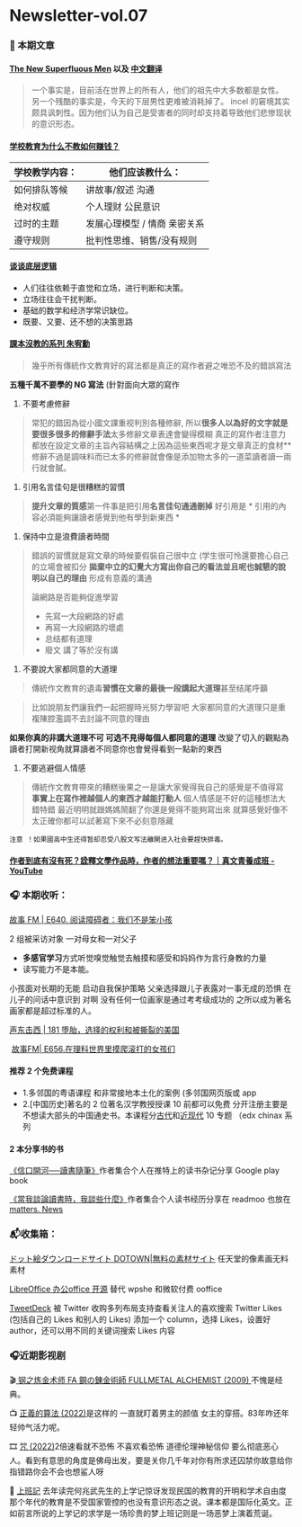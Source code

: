 # Newsletter-vol.07

### 📝 本期文章

#### [The New Superfluous Men](https://americanaffairsjournal.org/2020/11/the-new-superfluous-men/?fbclid=IwAR1LgYXf5CY4lJZqKe\_pPYnOa415AHjCjSjTvJKbHwKYtclbfgqxobcg5rA) 以及 [中文翻译](https://telegra.ph/%E6%96%B0%E6%97%B6%E4%BB%A3%E4%B8%8E%E8%BF%87%E5%89%A9%E7%9A%84%E7%94%B7%E4%BA%BA-07-15)

> 一个事实是，目前活在世界上的所有人，他们的祖先中大多数都是女性。 另一个残酷的事实是，今天的下层男性更难被消耗掉了。 incel 的窘境其实颇具讽刺性。因为他们认为自己是受害者的同时却支持着导致他们悲惨现状的意识形态。

#### [学校教育为什么不教如何赚钱？](https://tumutanzi.com/archives/16794)

| **学校教学内容：** | **他们应该教什么：**     |
| ----------- | ---------------- |
| 如何排队等候      | 讲故事/叙述 沟通        |
| 绝对权威        | 个人理财 公民意识        |
| 过时的主题       | 发展心理模型 / 情商 亲密关系 |
| 遵守规则        | 批判性思维、销售/没有规则    |

#### [谈谈底层逻辑](https://mp.weixin.qq.com/s/9VYqVTdlfCOpKtKD45Yjbw)

* 人们往往依赖于直觉和立场，进行判断和决策。
* 立场往往会干扰判断。
* 基础的数学和经济学常识缺位。
* 既要、又要、还不想的决策思路

#### [課本沒教的系列 朱宥勳](https://www.youtube.com/watch?v=NPwsI7dbZ2o)

> 幾乎所有傳統作文教育好的寫法都是真正的寫作者避之唯恐不及的錯誤寫法

**五種千萬不要學的 NG 寫法** (針對面向大眾的寫作

1. 不要考慮修辭

> 常犯的錯因為從小國文課重视判別各種修辭, 所以**很多人以為好的文字就是要很多很多的修辭手法**太多修辭文章表達會變得模糊 真正的寫作者注意力都放在設定文章的主旨內容結構之上因為這些東西呢才是文章真正的食材\*\* 修辭不過是調味料而已太多的修辭就會像是添加物太多的一道菜讀者讀一兩行就會膩。

1. 引用名言佳句是很糟糕的習慣

> **提升文章的質感**第一件事是把引用**名言佳句通通刪掉** 好引用是 \* 引用的內容必須能夠讓讀者感覺到他有學到新東西 \*

1. 保持中立是浪費讀者時間

> 錯誤的習慣就是寫文章的時候要假裝自己很中立 (学生很可怜還要擔心自己的立場會被扣分 **拋棄中立的幻覺大方寫出你自己的看法並且呢也誠懇的說明以自己的理由** 形成有意義的溝通
>
> 論網路是否能夠促進學習
>
> * 先寫一大段網路的好處
> * 再寫一大段網路的壞處
> * 总结都有道理
> * 廢文 講了等於沒有講

1. 不要說大家都同意的大道理

> 傳統作文教育的遺毒**習慣在文章的最後一段講起大道理**甚至结尾呼籲

> 比如說朋友們讓我們一起把握時光努力學習吧 大家都同意的大道理只是重複陳腔濫調不去討論不同意的理由

**如果你真的非講大道理不可  可选不見得每個人都同意的道理** 改變了切入的觀點為讀者打開新视角就算讀者不同意你也會覺得看到一點新的東西&#x20;

1. 不要逃避個人情感

> 傳統作文教育帶來的糟糕後果之一是讓大家覺得我自己的感覺是不值得寫 **事實上在寫作裡越個人的東西才越能打動人** 個人情感是不好的這種想法大錯特錯 最近明明就跟媽媽鬧翻了你還是覺得不能夠寫出來 就算感覺好像不太正確你都可以試著寫下來不必刻意隱藏

`注意 ！如果國高中生还得暂却忍受八股文写法離開进入社会要趕快排毒。`

#### [作者到底有沒有死？詮釋文學作品時，作者的想法重要嗎？｜真文青養成班 - YouTube](https://www.youtube.com/watch?v=DA2t161nCN8\&list=PLhas0ZjiPiD\_TZbcZv191hFIJwKwFM00p\&ab\_channel=%E6%9C%B1%E5%AE%A5%E5%8B%B3%E4%BD%BF%E5%87%BA%E4%BA%BA%E7%94%9F%E6%94%BB%E6%93%8A%21)

### 🎧 本期收听：

[故事 FM | E640. 阅读障碍者：我们不是笨小孩](https://pod.link/1256399960/episode/7797ae64108f097a1ee3532f74213a2c) ​

2 组被采访对象 一对母女和一对父子

* **多感官学习**方式听觉嗅觉触觉去触摸和感受和妈妈作为言行身教的力量
* 读写能力不是本能。

小孩面对长期的无能 启动自我保护策略 父亲选择跟儿子表露对一事无成的恐惧 在儿子的问话中意识到 对啊 没有任何一位画家是通过考考级成功的 之所以成为著名画家都是超过标准的人。

[声东击西 | 181 堕胎，选择的权利和被撕裂的美国](https://pod.link/1183662640/episode/852e9c5752fa2438d4e1678515fec820)​

​ [故事FM| E656.在理科世界里摸爬滚打的女孩们](https://pod.link/1256399960/episode/79970a838c4211b0bc3b5e5f326de72c)​

#### 推荐 2 个免费课程

* 1.多邻国的粤语课程 和非常接地本土化的案例 (多邻国网页版或 app
* 2.\[中国历史]著名的 2 位著名汉学教授授课 10 前都可以免费 分开注册主要是不想读大部头的中国通史书。本课程分[古代](https://courses.edx.org/courses/course-v1:HarvardX+SW12.1x+3T2021/dc35788ec2574d8da0f0557ecf51d0e6/)和[近现代](https://courses.edx.org/courses/course-v1:HarvardX+SW12.9x+3T2021/1b7ce40ba4f84cacb0db9a2278ca9961/) 10 专题 （edx chinax 系列

#### 2 本分享书的书

​[《信口開河──讀書隨筆》](https://play.google.com/store/books/details?id=nItpEAAAQBAJ)作者集合个人在推特上的读书杂记分享 Google play book

​[《當我談論讀書時，我談些什麼》](https://readmoo.com/book/210157694000101)作者集合个人读书经历分享在 readmoo 也放在[matters. News](https://matters.news/@sunli/116947-%E6%95%A3%E6%96%87%E8%BF%9E%E8%BD%BD-%E5%BD%93%E6%88%91%E8%B0%88%E8%AE%BA%E8%AF%BB%E4%B9%A6%E6%97%B6-%E6%88%91%E8%B0%88%E4%BA%9B%E4%BB%80%E4%B9%88-1-bafyreicnhja6u26rpeft6vrzg7mvjvrg5bxgi72jagblserw4huiex2zby)​

### 📬收集箱：

​[ドット絵ダウンロードサイト DOTOWN|無料の素材サイト](https://dotown.maeda-design-room.net/) 任天堂的像素画无料素材

​[LibreOffice 办公office 开源](https://www.libreoffice.org/) 替代 wpshe 和微软付费 ooffice

​[TweetDeck](https://tweetdeck.twitter.com/) 被 Twitter 收购多列布局支持查看关注人的喜欢搜索 Twitter Likes (包括自己的 Likes 和别人的 Likes) 添加一个 column，选择 Likes，设置好 author，还可以用不同的关键词搜索 Likes 内容

### 🎧近期影视剧

🎬[ 钢之炼金术师 FA 鋼の錬金術師 FULLMETAL ALCHEMIST (2009) ](https://movie.douban.com/subject/3430169/)不愧是经典。

📺 [正義的算法 (2022)](https://movie.douban.com/subject/35633638/)是这样的 一直就盯着男主的颜值 女主的穿搭。83年咋还年轻帅气活力呢。

🎞 [咒 (2022)](https://movie.douban.com/subject/34850561/)2倍速看就不恐怖 不喜欢看恐怖 道德伦理神秘信仰 要么彻底恶心人。看到有意思的角度是佛母出发，要是关你几千年对你有所求还囚禁你故意给你指错路你会不会也想鲨人呀

📗 [上班記](https://book.douban.com/subject/35852631/) 去年读完何兆武先生的上学记惊讶发现民国的教育的开明和学术自由度那个年代的教育是不受国家管控的也没有意识形态之说。课本都是国际化英文。正如前言所说的上学记的求学是一场珍贵的梦上班记则是一场恶梦上演着荒诞。
